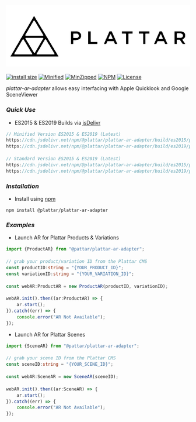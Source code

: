 <h3 align="center">
  <img src="graphics/logo.png?raw=true" alt="Plattar Logo" width="600">
</h3>

[![install size](https://packagephobia.com/badge?p=@plattar/plattar-ar-adapter)](https://packagephobia.com/result?p=@plattar/plattar-ar-adapter)
[![Minified](https://badgen.net/bundlephobia/min/@plattar/plattar-ar-adapter)](https://bundlephobia.com/result?p=@plattar/plattar-ar-adapter)
[![MinZipped](https://badgen.net/bundlephobia/minzip/@plattar/plattar-ar-adapter)](https://bundlephobia.com/result?p=@plattar/plattar-ar-adapter)
[![NPM](https://img.shields.io/npm/v/@plattar/plattar-ar-adapter)](https://www.npmjs.com/package/@plattar/plattar-ar-adapter)
[![License](https://img.shields.io/npm/l/@plattar/plattar-ar-adapter)](https://www.npmjs.com/package/@plattar/plattar-ar-adapter)

_plattar-ar-adapter_ allows easy interfacing with Apple Quicklook and Google SceneViewer

### _Quick Use_

-   ES2015 & ES2019 Builds via [jsDelivr](https://www.jsdelivr.com/)

```javascript
// Minified Version ES2015 & ES2019 (Latest)
https://cdn.jsdelivr.net/npm/@plattar/plattar-ar-adapter/build/es2015/plattar-ar-adapter.min.js
https://cdn.jsdelivr.net/npm/@plattar/plattar-ar-adapter/build/es2019/plattar-ar-adapter.min.js

// Standard Version ES2015 & ES2019 (Latest)
https://cdn.jsdelivr.net/npm/@plattar/plattar-ar-adapter/build/es2015/plattar-ar-adapter.js
https://cdn.jsdelivr.net/npm/@plattar/plattar-ar-adapter/build/es2019/plattar-ar-adapter.js
```

### _Installation_

-   Install using [npm](https://www.npmjs.com/package/@plattar/plattar-ar-adapter)

```console
npm install @plattar/plattar-ar-adapter
```

### _Examples_

-   Launch AR for Plattar Products & Variations

```typescript
import {ProductAR} from "@pattar/plattar-ar-adapter";

// grab your product/variation ID from the Plattar CMS
const productID:string = "{YOUR_PRODUCT_ID}";
const variationID:string = "{YOUR_VARIATION_ID}";

const webAR:ProductAR = new ProductAR(productID, variationID);

webAR.init().then((ar:ProductAR) => {
    ar.start();
}).catch((err) => {
    console.error("AR Not Available");
});
```

-   Launch AR for Plattar Scenes

```typescript
import {SceneAR} from "@pattar/plattar-ar-adapter";

// grab your scene ID from the Plattar CMS
const sceneID:string = "{YOUR_SCENE_ID}";

const webAR:SceneAR = new SceneAR(sceneID);

webAR.init().then((ar:SceneAR) => {
    ar.start();
}).catch((err) => {
    console.error("AR Not Available");
});
```
